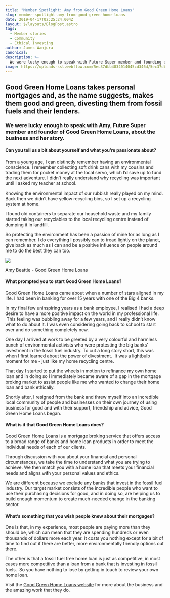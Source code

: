 ```yaml
---
title: "Member Spotlight: Amy from Good Green Home Loans"
slug: member-spotlight-amy-from-good-green-home-loans
date: 2019-04-17T02:25:24.004Z
layout: $/layouts/BlogPost.astro
tags:
  - Member stories
  - Community
  - Ethical Investing
author: James Wanjura
canonical:
description: >-
  We were lucky enough to speak with Future Super member and founding director of Good Green Home Loans Amy Beattie. Amy puts mortgages where her mouth is, divesting home loans from fossil fuels and their lenders. Here’s what she had to say.
image: https://uploads-ssl.webflow.com/5ec37dbb4834014045cd346d/5ec37dbc483401481bcd3d92_Amy%20Beattie%20Good%20Green%20Home%20Loans-web-tiny.jpg
---
```


## Good Green Home Loans takes personal mortgages and, as the name suggests, makes them good and green, divesting them from fossil fuels and their lenders.

### We were lucky enough to speak with Amy, Future Super member and founder of Good Green Home Loans, about the business and her story.

#### **Can you tell us a bit about yourself and what you’re passionate about?**

From a young age, I can distinctly remember having an environmental conscience. I remember collecting soft drink cans with my cousins and trading them for pocket money at the local servo, which I’d save up to fund the next adventure. I didn’t really understand why recycling was important until I asked my teacher at school.

Knowing the environmental impact of our rubbish really played on my mind. Back then we didn’t have yellow recycling bins, so I set up a recycling system at home.

I found old containers to separate our household waste and my family started taking our recyclables to the local recycling centre instead of dumping it in landfill.

So protecting the environment has been a passion of mine for as long as I can remember. I do everything I possibly can to tread lightly on the planet, give back as much as I can and be a positive influence on people around me to do the best they can too.

![](https://uploads-ssl.webflow.com/5ec37dbb4834014045cd346d/5ec37dbc483401481bcd3d92_Amy%20Beattie%20Good%20Green%20Home%20Loans-web-tiny.jpg)

Amy Beattie - Good Green Home Loans

#### **What prompted you to start Good Green Home Loans?**

Good Green Home Loans came about when a number of stars aligned in my life. I had been in banking for over 15 years with one of the Big 4 banks.

In my final few uninspiring years as a bank employee, I realised I had a deep desire to have a more positive impact on the world in my professional life.  This feeling was bubbling away for a few years, and I really didn’t know what to do about it. I was even considering going back to school to start over and do something completely new.

One day I arrived at work to be greeted by a very colourful and harmless bunch of environmental activists who were protesting the big banks’ investment in the fossil fuel industry. To cut a long story short, this was when I first learned about the power of divestment.  It was a lightbulb moment for me - just like my home recycling centre.

That day I started to put the wheels in motion to refinance my own home loan and in doing so I immediately became aware of a gap in the mortgage broking market to assist people like me who wanted to change their home loan and bank ethically.

Shortly after, I resigned from the bank and threw myself into an incredible local community of people and businesses on their own journey of using business for good and with their support, friendship and advice, Good Green Home Loans began.

#### **What is it that Good Green Home Loans does?**

Good Green Home Loans is a mortgage broking service that offers access to a broad range of banks and home loan products in order to meet the individual needs of each of our clients.

Through discussion with you about your financial and personal circumstances, we take the time to understand what you are trying to achieve. We then match you with a home loan that meets your financial needs and aligns with your personal values and ethics.

We are different because we exclude any banks that invest in the fossil fuel industry. Our target market consists of the incredible people who want to use their purchasing decisions for good, and in doing so, are helping us to build enough momentum to create much-needed change in the banking sector.

#### **What’s something that you wish people knew about their mortgages?**

One is that, in my experience, most people are paying more than they should be, which can mean that they are spending hundreds or even thousands of dollars more each year. It costs you nothing except for a bit of time to find out if there are better, more environmentally friendly options out there.

The other is that a fossil fuel free home loan is just as competitive, in most cases more competitive than a loan from a bank that is investing in fossil fuels.  So you have nothing to lose by getting in touch to review your own home loan.

Visit the [Good Green Home Loans website](http://www.goodgreenhomeloans.com.au) for more about the business and the amazing work that they do.
